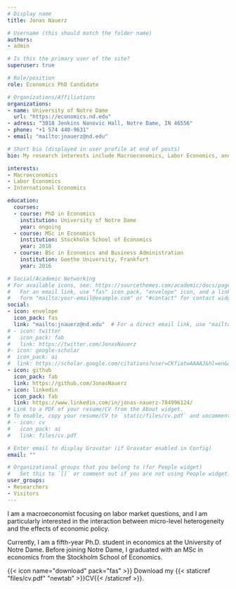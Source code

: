 ```yaml
---
# Display name
title: Jonas Nauerz

# Username (this should match the folder name)
authors:
- admin

# Is this the primary user of the site?
superuser: true

# Role/position
role: Economics PhD Candidate

# Organizations/Affiliations
organizations:
- name: University of Notre Dame
  url: "https://economics.nd.edu"
- adress: "3018 Jenkins Nanovic Hall, Notre Dame, IN 46556"
- phone: "+1 574 440-9631"
- email: "mailto:jnauerz@nd.edu"

# Short bio (displayed in user profile at end of posts)
bio: My research interests include Macroeconomics, Labor Economics, and International Economics.

interests:
- Macroeconomics
- Labor Economics
- International Economics

education:
  courses:
  - course: PhD in Economics
    institution: University of Notre Dame
    year: ongoing
  - course: MSc in Economics
    institution: Stockholm School of Economics
    year: 2018
  - course: BSc in Economics and Business Administration
    institution: Goethe University, Frankfurt
    year: 2016

# Social/Academic Networking
# For available icons, see: https://sourcethemes.com/academic/docs/page-builder/#icons
#   For an email link, use "fas" icon pack, "envelope" icon, and a link in the
#   form "mailto:your-email@example.com" or "#contact" for contact widget.
social:
- icon: envelope
  icon_pack: fas
  link: "mailto:jnauerz@nd.edu"  # For a direct email link, use "mailto:test@example.org".
# - icon: twitter
#   icon_pack: fab
#   link: https://twitter.com/JonasNauerz
#- icon: google-scholar
#  icon_pack: ai
#  link: https://scholar.google.com/citations?user=CKfiatwAAAAJ&hl=en&oi=ao
- icon: github
  icon_pack: fab
  link: https://github.com/JonasNauerz
- icon: linkedin
  icon_pack: fab
  link: https://www.linkedin.com/in/jonas-nauerz-784996124/
# Link to a PDF of your resume/CV from the About widget.
# To enable, copy your resume/CV to `static/files/cv.pdf` and uncomment the lines below.
# - icon: cv
#   icon_pack: ai
#   link: files/cv.pdf

# Enter email to display Gravatar (if Gravatar enabled in Config)
email: ""

# Organizational groups that you belong to (for People widget)
#   Set this to `[]` or comment out if you are not using People widget.
user_groups:
- Researchers
- Visitors
---
```


I am a macroeconomist focusing on labor market questions, and I am particularly interested in the interaction between micro-level heterogeneity and the effects of economic policy.

Currently, I am a fifth-year Ph.D. student in economics at the University of Notre Dame. Before joining Notre Dame, I graduated with an MSc in economics from the Stockholm School of Economics.

<!-- You can find my Job Market Paper {{< staticref "files/JMP.pdf" "newtab" >}}here{{< /staticref >}}. -->

{{< icon name="download" pack="fas" >}} Download my {{< staticref "files/cv.pdf" "newtab" >}}CV{{< /staticref >}}.
